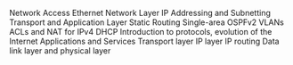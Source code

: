 Network Access
Ethernet
Network Layer
IP Addressing and Subnetting
Transport and Application Layer
Static Routing
Single-area OSPFv2
VLANs
ACLs and NAT for IPv4
DHCP
Introduction to protocols, evolution of the Internet
Applications and Services
Transport layer
IP layer
IP routing
Data link layer and physical layer